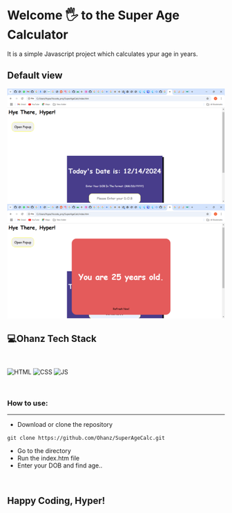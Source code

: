 
# Welcome 🖐 to the Super Age Calculator
It is a simple Javascript project which calculates ypur age in years.

## Default view
![Default View](imago/hyewall.png)
![Default View](imago/hyeresult.png)

## 💻Ohanz Tech Stack
<br>

![HTML](https://img.shields.io/badge/html5%20-%23E34F26.svg?&style=for-the-badge&logo=html5&logoColor=white)
![CSS](https://img.shields.io/badge/css3%20-%231572B6.svg?&style=for-the-badge&logo=css3&logoColor=white)
![JS](https://img.shields.io/badge/javascript%20-%23323330.svg?&style=for-the-badge&logo=javascript&logoColor=%23F7DF1E)

<br>

### How to use:

---

- Download or clone the repository

```
git clone https://github.com/Ohanz/SuperAgeCalc.git
```

- Go to the directory
- Run the index.htm file
- Enter your DOB and find age..

<br>

## Happy Coding, Hyper!
